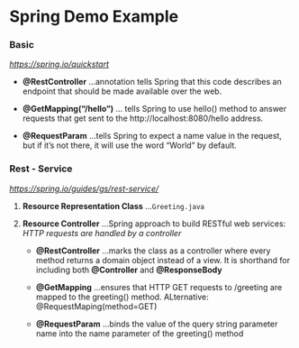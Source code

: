 # Spring Demo Example

### Basic
*https://spring.io/quickstart*

- **@RestController** ...annotation tells Spring that this code describes an endpoint that should be made available over the web.

- **@GetMapping(“/hello”)** ... tells Spring to use hello() method to answer requests that get sent to the http://localhost:8080/hello address.

- **@RequestParam** ...tells Spring to expect a name value in the request, but if it’s not there, it will use the word “World” by default.

### Rest - Service

*https://spring.io/guides/gs/rest-service/*

1. **Resource Representation Class** ...`Greeting.java`

1. **Resource Controller** ...Spring approach to build RESTful web services: *HTTP requests are handled by a controller* 
    
    - **@RestController** ...marks the class as a controller where every method returns a domain object instead of a view. It is shorthand for including both **@Controller** and **@ResponseBody** 
    
    - **@GetMapping** ...ensures that HTTP GET requests to /greeting are mapped to the greeting() method. ALternative: @RequestMaping(method=GET)
    
    - **@RequestParam** ...binds the value of the query string parameter name into the name parameter of the greeting() method
    
   